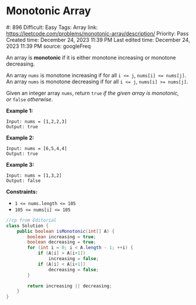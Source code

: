 # Monotonic Array

#: 896
Difficult: Easy
Tags: Array
link: https://leetcode.com/problems/monotonic-array/description/
Priority: Pass
Created time: December 24, 2023 11:39 PM
Last edited time: December 24, 2023 11:39 PM
source: googleFreq

An array is **monotonic** if it is either monotone increasing or monotone decreasing.

An array `nums` is monotone increasing if for all `i <= j`, `nums[i] <= nums[j]`. An array `nums` is monotone decreasing if for all `i <= j`, `nums[i] >= nums[j]`.

Given an integer array `nums`, return `true` *if the given array is monotonic, or* `false` *otherwise*.

**Example 1:**

```
Input: nums = [1,2,2,3]
Output: true

```

**Example 2:**

```
Input: nums = [6,5,4,4]
Output: true

```

**Example 3:**

```
Input: nums = [1,3,2]
Output: false

```

**Constraints:**

- `1 <= nums.length <= 105`
- `105 <= nums[i] <= 105`

```java
//cp from Editorial
class Solution {
    public boolean isMonotonic(int[] A) {
        boolean increasing = true;
        boolean decreasing = true;
        for (int i = 0; i < A.length - 1; ++i) {
            if (A[i] > A[i+1])
                increasing = false;
            if (A[i] < A[i+1])
                decreasing = false;
        }

        return increasing || decreasing;
    }
}
```